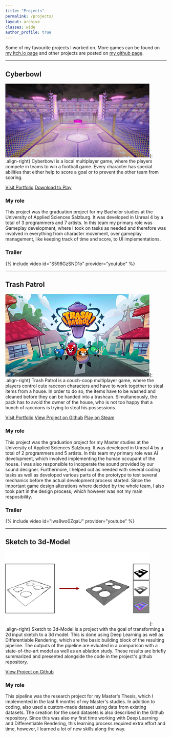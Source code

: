 ```yaml
---
title: "Projects"
permalink: /projects/
layout: archive
classes: wide
author_profile: true
---
```

Some of my favourite projects I worked on. More games can be found on <a href="https://khofer.itch.io/">my Itch.io page</a> and other projects are posted on 
<a href="https://github.com/Kerstin08">my github page</a>.
<br />

---
## Cyberbowl
![image-right](/assets/images/cyberbowl_teaser_small.png){: .align-right}  Cyberbowl is a local multiplayer game, where the players compete in teams to win a football game. 
Every character has special abilities that either help to score a goal or to prevent the other team from scoring.

<a href="https://portfolio.fh-salzburg.ac.at/projects/2019-cyber-bowl" class="btn btn--primary">Visit Portfolio</a>
<a href="https://drive.google.com/file/d/1oCilLFZRF_c3yZHpsA5wOuZXMKnqBmJ0/view" class="btn btn--primary">Download to Play</a>

### My role
This project was the graduation project for my Bachelor studies at the University of Applied Sciences Salzburg. It was developed in 
Unreal 4 by a total of 3 programmers and 7 artists. In this team my primary role was Gameplay development, where I took on tasks as needed and
therefore was involved in everything from character movement, over gameplay management, like keeping track of time and score, to UI implementations.

### Trailer
{% include video id="S598GzSND1o" provider="youtube" %}
<br />

---

## Trash Patrol
![image-right](/assets/images/trashpatrol_teaser_small.png){: .align-right}  Trash Patrol is a couch-coop multiplayer game, where the players control cute raccoon characters and have to work together to steal items from a house.
In order to do so, the items have to be washed and cleaned before they can be handed into a trashcan. Simultaneously, the pack has to avoid the owner of
the house, who is not too happy that a bunch of raccoons is trying to steal his possessions.

<a href="https://portfolio.fh-salzburg.ac.at/projects/2022-trash-patrol" class="btn btn--primary">Visit Portfolio</a>
<a href="https://github.com/thetrashcangang/trash-patrol" class="btn btn--primary">View Project on Github</a>
<a href="https://store.steampowered.com/app/1969130/Trash_Patrol__Academic_Version/" class="btn btn--primary">Play on Steam</a>

### My role
This project was the graduation project for my Master studies at the University of Applied Sciences Salzburg. It was developed in 
Unreal 4 by a total of 2 programmers and 5 artists. In this team my primary role was AI development, which involved implementing the human occupant of the
house. I was also responsible to incoperate the sound provided by our sound designer. Furthermore, I helped out as needed with several coding tasks as well as developed various parts
of the prototype to test several mechanics before the actual development process started. Since the important game design alterations where decided by the whole team, 
I also took part in the design process, which however was not my main resposibility.

### Trailer
{% include video id="lws8wo0ZqaU" provider="youtube" %}
<br />

---

## Sketch to 3d-Model
![image-right](/assets/images/masterthesis_teaser_t.png){: .align-right} Sketch to 3d-Model is a project with the goal of transforming a 2d input sketch to a 3d model. This is done using Deep Learning as well as Differentiable Rendering,
which are the basic building block of the resulting pipeline. The outputs of the pipeline are evluated in a comparison with a state-of-the-art model as well as an ablation study. These results are briefly summarized and presented alongside the code in the project's github repository.

<a href="https://github.com/Kerstin08/Sketch-to-3d-Model" class="btn btn--primary">View Project on Github</a> 

### My role
This pipeline was the research project for my Master's Thesis, which I implemented in the last 6 months of my Master's studies.
In addition to coding, also used a custom-made dataset using data from existing datasets. The creation for the used datasets is also described in the Github repository.
Since this was also my first time working with Deep Learning and Differentiable Rendering, this learning process required extra effort and time, however, I learned a lot of new skills along the way.